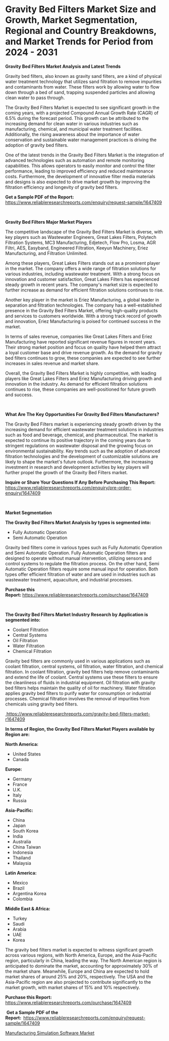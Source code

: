 <p><h1>Gravity Bed Filters Market Size and Growth, Market Segmentation, Regional and Country Breakdowns, and Market Trends for Period from 2024 -  2031</h1></p><p><strong>Gravity Bed Filters Market Analysis and Latest Trends</strong></p>
<p><p>Gravity bed filters, also known as gravity sand filters, are a kind of physical water treatment technology that utilizes sand filtration to remove impurities and contaminants from water. These filters work by allowing water to flow down through a bed of sand, trapping suspended particles and allowing clean water to pass through.</p><p>The Gravity Bed Filters Market is expected to see significant growth in the coming years, with a projected Compound Annual Growth Rate (CAGR) of 6.5% during the forecast period. This growth can be attributed to the increasing demand for clean water in various industries such as manufacturing, chemical, and municipal water treatment facilities. Additionally, the rising awareness about the importance of water conservation and sustainable water management practices is driving the adoption of gravity bed filters.</p><p>One of the latest trends in the Gravity Bed Filters Market is the integration of advanced technologies such as automation and remote monitoring capabilities. This allows operators to easily monitor and control the filter performance, leading to improved efficiency and reduced maintenance costs. Furthermore, the development of innovative filter media materials and designs is also expected to drive market growth by improving the filtration efficiency and longevity of gravity bed filters.</p></p>
<p><strong>Get a Sample PDF of the Report:&nbsp;</strong> <a href="https://www.reliableresearchreports.com/enquiry/request-sample/1647409">https://www.reliableresearchreports.com/enquiry/request-sample/1647409</a></p>
<p>&nbsp;</p>
<p><strong>Gravity Bed Filters Major Market Players</strong></p>
<p><p>The competitive landscape of the Gravity Bed Filters Market is diverse, with key players such as Wastewater Engineers, Great Lakes Filters, Polytech Filtration Systems, MC3 Manufacturing, Edjetech, Flow Pro, Losma, AGR Filtri, AES, Easyband, Engineered Filtration, Keeyun Machinery, Eriez Manufacturing, and Filtration Unlimited.</p><p>Among these players, Great Lakes Filters stands out as a prominent player in the market. The company offers a wide range of filtration solutions for various industries, including wastewater treatment. With a strong focus on innovation and customer satisfaction, Great Lakes Filters has experienced steady growth in recent years. The company's market size is expected to further increase as demand for efficient filtration solutions continues to rise.</p><p>Another key player in the market is Eriez Manufacturing, a global leader in separation and filtration technologies. The company has a well-established presence in the Gravity Bed Filters Market, offering high-quality products and services to customers worldwide. With a strong track record of growth and innovation, Eriez Manufacturing is poised for continued success in the market.</p><p>In terms of sales revenue, companies like Great Lakes Filters and Eriez Manufacturing have reported significant revenue figures in recent years. Their strong market position and focus on quality have helped them attract a loyal customer base and drive revenue growth. As the demand for gravity bed filters continues to grow, these companies are expected to see further increases in sales revenue and market share.</p><p>Overall, the Gravity Bed Filters Market is highly competitive, with leading players like Great Lakes Filters and Eriez Manufacturing driving growth and innovation in the industry. As demand for efficient filtration solutions continues to rise, these companies are well-positioned for future growth and success.</p></p>
<p>&nbsp;</p>
<p><strong>What Are The Key Opportunities For Gravity Bed Filters Manufacturers?</strong></p>
<p><p>The Gravity Bed Filters market is experiencing steady growth driven by the increasing demand for efficient wastewater treatment solutions in industries such as food and beverage, chemical, and pharmaceutical. The market is expected to continue its positive trajectory in the coming years due to stringent regulations on wastewater disposal and the growing focus on environmental sustainability. Key trends such as the adoption of advanced filtration technologies and the development of customizable solutions are likely to shape the market's future outlook. Furthermore, the increasing investment in research and development activities by key players will further propel the growth of the Gravity Bed Filters market.</p></p>
<p><strong>Inquire or Share Your Questions If Any Before Purchasing This Report:</strong> <a href="https://www.reliableresearchreports.com/enquiry/pre-order-enquiry/1647409">https://www.reliableresearchreports.com/enquiry/pre-order-enquiry/1647409</a></p>
<p>&nbsp;</p>
<p><strong>Market Segmentation</strong></p>
<p><strong>The Gravity Bed Filters Market Analysis by types is segmented into:</strong></p>
<p><ul><li>Fully Automatic Operation</li><li>Semi Automatic Operation</li></ul></p>
<p><p>Gravity bed filters come in various types such as Fully Automatic Operation and Semi Automatic Operation. Fully Automatic Operation filters are designed to operate without manual intervention, utilizing sensors and control systems to regulate the filtration process. On the other hand, Semi Automatic Operation filters require some manual input for operation. Both types offer efficient filtration of water and are used in industries such as wastewater treatment, aquaculture, and industrial processes.</p></p>
<p><strong>Purchase this Report:&nbsp;</strong><a href="https://www.reliableresearchreports.com/purchase/1647409">https://www.reliableresearchreports.com/purchase/1647409</a></p>
<p>&nbsp;</p>
<p><strong>The Gravity Bed Filters Market Industry Research by Application is segmented into:</strong></p>
<p><ul><li>Coolant Filtration</li><li>Central Systems</li><li>Oil Filtration</li><li>Water Filtration</li><li>Chemical Filtration</li></ul></p>
<p><p>Gravity bed filters are commonly used in various applications such as coolant filtration, central systems, oil filtration, water filtration, and chemical filtration. In coolant filtration, gravity bed filters help remove contaminants and extend the life of coolant. Central systems use these filters to ensure the cleanliness of fluids in industrial equipment. Oil filtration with gravity bed filters helps maintain the quality of oil for machinery. Water filtration applies gravity bed filters to purify water for consumption or industrial processes. Chemical filtration involves the removal of impurities from chemicals using gravity bed filters.</p></p>
<p><a href="https://www.reliableresearchreports.com/gravity-bed-filters-market-r1647409">&nbsp;https://www.reliableresearchreports.com/gravity-bed-filters-market-r1647409</a></p>
<p><strong>In terms of Region, the Gravity Bed Filters Market Players available by Region are:</strong></p>
<p>
    <p> <strong> North America: </strong>
        <ul>
            <li>United States</li>
            <li>Canada</li>
        </ul>
        </p> 
    <p> <strong> Europe: </strong>
        <ul>
            <li>Germany</li>
            <li>France</li>
            <li>U.K.</li>
            <li>Italy</li>
            <li>Russia</li>
        </ul>
        </p> 
    <p> <strong> Asia-Pacific: </strong>
        <ul>
            <li>China</li>
            <li>Japan</li>
            <li>South Korea</li>
            <li>India</li>
            <li>Australia</li>
            <li>China Taiwan</li>
            <li>Indonesia</li>
            <li>Thailand</li>
            <li>Malaysia</li>
        </ul>
        </p> 
    <p> <strong> Latin America: </strong>
        <ul>
            <li>Mexico</li>
            <li>Brazil</li>
            <li>Argentina Korea</li>
            <li>Colombia</li>
        </ul>
        </p> 
    <p> <strong> Middle East & Africa: </strong>
        <ul>
            <li>Turkey</li>
            <li>Saudi</li>
            <li>Arabia</li>
            <li>UAE</li>
            <li>Korea</li>
        </ul>
    </p>
    </p>
<p><p>The gravity bed filters market is expected to witness significant growth across various regions, with North America, Europe, and the Asia-Pacific region, particularly in China, leading the way. The North American region is anticipated to dominate the market, accounting for approximately 30% of the market share. Meanwhile, Europe and China are expected to hold market shares of around 25% and 20%, respectively. The USA and the Asia-Pacific region are also projected to contribute significantly to the market growth, with market shares of 15% and 10% respectively.</p></p>
<p><strong>Purchase this Report: </strong><a href="https://www.reliableresearchreports.com/purchase/1647409">https://www.reliableresearchreports.com/purchase/1647409</a></p>
<p>&nbsp;<strong>Get a Sample PDF of the Report:&nbsp;&nbsp;</strong><a href="https://www.reliableresearchreports.com/enquiry/request-sample/1647409">https://www.reliableresearchreports.com/enquiry/request-sample/1647409</a></p>
<p><strong></strong></p>
<p><p><a href="https://military-diascia-e68.notion.site/Manufacturing-Simulation-Software-Market-Size-Market-Outlook-and-Market-Forecast-2024-to-2031-468a322d37304d8db3313434694394e2">Manufacturing Simulation Software Market</a></p></p>